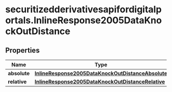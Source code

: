 # securitizedderivativesapifordigitalportals.InlineResponse2005DataKnockOutDistance

## Properties

Name | Type | Description | Notes
------------ | ------------- | ------------- | -------------
**absolute** | [**InlineResponse2005DataKnockOutDistanceAbsolute**](InlineResponse2005DataKnockOutDistanceAbsolute.md) |  | [optional] 
**relative** | [**InlineResponse2005DataKnockOutDistanceRelative**](InlineResponse2005DataKnockOutDistanceRelative.md) |  | [optional] 


